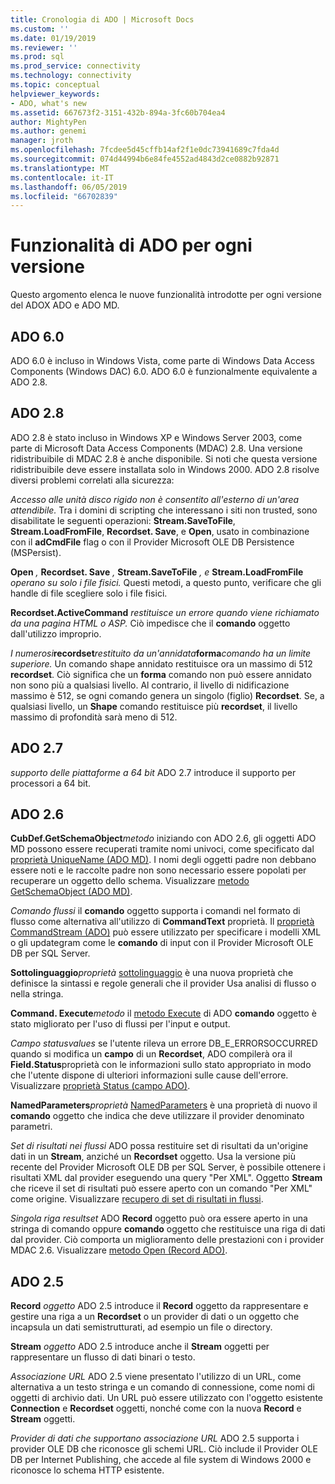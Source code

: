 ```yaml
---
title: Cronologia di ADO | Microsoft Docs
ms.custom: ''
ms.date: 01/19/2019
ms.reviewer: ''
ms.prod: sql
ms.prod_service: connectivity
ms.technology: connectivity
ms.topic: conceptual
helpviewer_keywords:
- ADO, what's new
ms.assetid: 667673f2-3151-432b-894a-3fc60b704ea4
author: MightyPen
ms.author: genemi
manager: jroth
ms.openlocfilehash: 7fcdee5d45cffb14af2f1e0dc73941689c7fda4d
ms.sourcegitcommit: 074d44994b6e84fe4552ad4843d2ce0882b92871
ms.translationtype: MT
ms.contentlocale: it-IT
ms.lasthandoff: 06/05/2019
ms.locfileid: "66702839"
---
```

# <a name="ado-features-for-each-release"></a>Funzionalità di ADO per ogni versione

Questo argomento elenca le nuove funzionalità introdotte per ogni versione del ADOX ADO e ADO MD.

## <a name="ado-60"></a>ADO 6.0

 ADO 6.0 è incluso in Windows Vista, come parte di Windows Data Access Components (Windows DAC) 6.0. ADO 6.0 è funzionalmente equivalente a ADO 2.8.

## <a name="ado-28"></a>ADO 2.8

 ADO 2.8 è stato incluso in Windows XP e Windows Server 2003, come parte di Microsoft Data Access Components (MDAC) 2.8. Una versione ridistribuibile di MDAC 2.8 è anche disponibile. Si noti che questa versione ridistribuibile deve essere installata solo in Windows 2000. ADO 2.8 risolve diversi problemi correlati alla sicurezza:

 *Accesso alle unità disco rigido non è consentito all'esterno di un'area attendibile.*
Tra i domini di scripting che interessano i siti non trusted, sono disabilitate le seguenti operazioni: **Stream.SaveToFile**, **Stream.LoadFromFile**, **Recordset. Save**, e **Open**, usato in combinazione con il **adCmdFile**  flag o con il Provider Microsoft OLE DB Persistence (MSPersist).

 **Open** _,_ **Recordset. Save** _,_ **Stream.SaveToFile** _, e_ **Stream.LoadFromFile** _operano su solo i file fisici._
Questi metodi, a questo punto, verificare che gli handle di file scegliere solo i file fisici.

 **Recordset.ActiveCommand** _restituisce un errore quando viene richiamato da una pagina HTML o ASP._
Ciò impedisce che il **comando** oggetto dall'utilizzo improprio.

 _I numerosi_**recordset**_restituito da un'annidata_**forma**_comando ha un limite superiore._
Un comando shape annidato restituisce ora un massimo di 512 **recordset**. Ciò significa che un **forma** comando non può essere annidato non sono più a qualsiasi livello. Al contrario, il livello di nidificazione massimo è 512, se ogni comando genera un singolo (figlio) **Recordset**. Se, a qualsiasi livello, un **Shape** comando restituisce più **recordset**, il livello massimo di profondità sarà meno di 512.

## <a name="ado-27"></a>ADO 2.7

 *supporto delle piattaforme a 64 bit* ADO 2.7 introduce il supporto per processori a 64 bit.

## <a name="ado-26"></a>ADO 2.6

 **CubDef.GetSchemaObject**_metodo_ iniziando con ADO 2.6, gli oggetti ADO MD possono essere recuperati tramite nomi univoci, come specificato dal [proprietà UniqueName (ADO MD)](../../ado/reference/ado-md-api/uniquename-property-ado-md.md). I nomi degli oggetti padre non debbano essere noti e le raccolte padre non sono necessario essere popolati per recuperare un oggetto dello schema. Visualizzare [metodo GetSchemaObject (ADO MD)](../../ado/reference/ado-md-api/getschemaobject-method-ado-md.md).

 *Comando flussi* il **comando** oggetto supporta i comandi nel formato di flusso come alternativa all'utilizzo di **CommandText** proprietà. Il [proprietà CommandStream (ADO)](../../ado/reference/ado-api/commandstream-property-ado.md) può essere utilizzato per specificare i modelli XML o gli updategram come le **comando** di input con il Provider Microsoft OLE DB per SQL Server.

 **Sottolinguaggio**_proprietà_ [sottolinguaggio](../../ado/reference/ado-api/dialect-property.md) è una nuova proprietà che definisce la sintassi e regole generali che il provider Usa analisi di flusso o nella stringa.

 **Command. Execute**_metodo_ il [metodo Execute](../../ado/reference/ado-api/execute-method-ado-command.md) di ADO **comando** oggetto è stato migliorato per l'uso di flussi per l'input e output.

 *Campo statusvalues* se l'utente rileva un errore DB_E_ERRORSOCCURRED quando si modifica un **campo** di un **Recordset**, ADO compilerà ora il **Field.Status**proprietà con le informazioni sullo stato appropriato in modo che l'utente dispone di ulteriori informazioni sulle cause dell'errore. Visualizzare [proprietà Status (campo ADO)](../../ado/reference/ado-api/status-property-ado-field.md).

 **NamedParameters**_proprietà_ [NamedParameters](../../ado/reference/ado-api/namedparameters-property-ado.md) è una proprietà di nuovo il **comando** oggetto che indica che deve utilizzare il provider denominato parametri.

 *Set di risultati nei flussi* ADO possa restituire set di risultati da un'origine dati in un **Stream**, anziché un **Recordset** oggetto. Usa la versione più recente del Provider Microsoft OLE DB per SQL Server, è possibile ottenere i risultati XML dal provider eseguendo una query "Per XML". Oggetto **Stream** che riceve il set di risultati può essere aperto con un comando "Per XML" come origine. Visualizzare [recupero di set di risultati in flussi](../../ado/guide/data/retrieving-resultsets-into-streams.md).

 *Singola riga resultset* ADO **Record** oggetto può ora essere aperto in una stringa di comando oppure **comando** oggetto che restituisce una riga di dati dal provider. Ciò comporta un miglioramento delle prestazioni con i provider MDAC 2.6. Visualizzare [metodo Open (Record ADO)](../../ado/reference/ado-api/open-method-ado-record.md).

## <a name="ado-25"></a>ADO 2.5

 **Record** _oggetto_ ADO 2.5 introduce il **Record** oggetto da rappresentare e gestire una riga a un **Recordset** o un provider di dati o un oggetto che incapsula un dati semistrutturati, ad esempio un file o directory.

 **Stream** _oggetto_ ADO 2.5 introduce anche il **Stream** oggetti per rappresentare un flusso di dati binari o testo.

 *Associazione URL* ADO 2.5 viene presentato l'utilizzo di un URL, come alternativa a un testo stringa e un comando di connessione, come nomi di oggetti di archivio dati. Un URL può essere utilizzato con l'oggetto esistente **Connection** e **Recordset** oggetti, nonché come con la nuova **Record** e **Stream** oggetti.

 *Provider di dati che supportano associazione URL* ADO 2.5 supporta i provider OLE DB che riconosce gli schemi URL. Ciò include il Provider OLE DB per Internet Publishing, che accede al file system di Windows 2000 e riconosce lo schema HTTP esistente.

